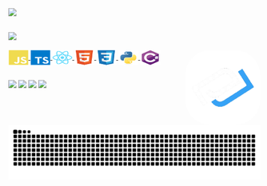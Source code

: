 
<div>
      <a href = "https://github.com/ryzenencom"><img src="https://img.shields.io/badge/-Verified Organization-%23333?style=for-the-badge&logo=github&logoColor=white" target="_blank"></a>
  </div>
  
  ##
  
<div align="left">
  <a href="https://github.com/ryzenen">
  <img height="180em" src="https://github-readme-stats.vercel.app/api?username=ryzenen&show_icons=true&theme=dark&include_all_commits=true&count_private=true"/>
</div>
<div style="display: inline_block"><br>
  <img align="center" alt="Ryzenen-Js" height="30" width="40" src="https://raw.githubusercontent.com/devicons/devicon/master/icons/javascript/javascript-plain.svg">
  <img align="center" alt="Ryzenen-Ts" height="30" width="40" src="https://raw.githubusercontent.com/devicons/devicon/master/icons/typescript/typescript-plain.svg">
  <img align="center" alt="Ryzenen-React" height="30" width="40" src="https://raw.githubusercontent.com/devicons/devicon/master/icons/react/react-original.svg">
  <img align="center" alt="Ryzenen-HTML" height="30" width="40" src="https://raw.githubusercontent.com/devicons/devicon/master/icons/html5/html5-original.svg">
  <img align="center" alt="Ryzenen-CSS" height="30" width="40" src="https://raw.githubusercontent.com/devicons/devicon/master/icons/css3/css3-original.svg">
  <img align="center" alt="Ryzenen-Python" height="30" width="40" src="https://raw.githubusercontent.com/devicons/devicon/master/icons/python/python-original.svg">
  <img align="center" alt="Ryzenen-Csharp" height="30" width="40" src="https://raw.githubusercontent.com/devicons/devicon/master/icons/csharp/csharp-original.svg">
  <img align="right" alt="Ryzenen-pic" height="150" style="border-radius:50px;" src="https://raw.githubusercontent.com/ryzenen/ryzenen/main/Ryzenen%20Logo%20Png.png">
</div>
  
  ##
 
<div> 

  <a href="https://www.youtube.com/c/ryzenen" target="_blank"><img src="https://img.shields.io/badge/YouTube-FF0000?style=for-the-badge&logo=youtube&logoColor=white" target="_blank"></a>
  <a href="https://instagram.com/ryzenenn" target="_blank"><img src="https://img.shields.io/badge/-Instagram-%23E4405F?style=for-the-badge&logo=instagram&logoColor=white" target="_blank"></a>
 	<a href="https://www.twitch.tv/ryzenen" target="_blank"><img src="https://img.shields.io/badge/Twitch-9146FF?style=for-the-badge&logo=twitch&logoColor=white" target="_blank"></a>
  <a href = "mailto:contact@ryzenen.com"><img src="https://img.shields.io/badge/-Contact-0980ef?style=for-the-badge&logo=gmail&logoColor=white" target="_blank"></a>

  ![Animation](https://github.com/ryzenen/ryzenen/blob/main/snake.svg)
 
</div>
